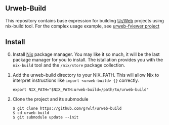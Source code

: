 Urweb-Build
-----------

This repository contains base expression for building
[Ur/Web](http://impredicative.com/ur/)
projects using nix-build tool. For the complex usage example, see
[urweb-fviewer project](https://github.com/grwlf/urweb-fviewer)


Install
-------

0. Install [Nix](http://nixos.org/nix/) package manager. You may like it so much,
   it will be the last package manager for you to install. The istallation provides
   you with the `nix-build` tool and the `/nix/store` package collection.

1. Add the urweb-build directory to your NIX\_PATH. This will allow Nix to 
   interpret instructions like `import <urweb-build> {}` correctly.
   ```
   export NIX_PATH="$NIX_PATH:urweb-build=/path/to/urweb-build"
   ```
   
2. Clone the project and its submodule
   ``` 
   $ git clone https://github.com/grwlf/urweb-build
   $ cd urweb-build
   $ git submodule update --init
   ```
